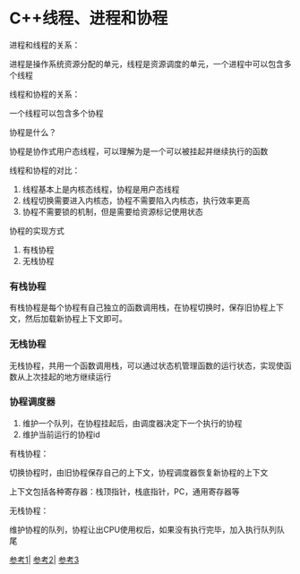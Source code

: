 # C++线程、进程和协程

进程和线程的关系：

进程是操作系统资源分配的单元，线程是资源调度的单元，一个进程中可以包含多个线程

线程和协程的关系：

一个线程可以包含多个协程

协程是什么？

协程是协作式用户态线程，可以理解为是一个可以被挂起并继续执行的函数

线程和协程的对比：
1. 线程基本上是内核态线程，协程是用户态线程
2. 线程切换需要进入内核态，协程不需要陷入内核态，执行效率更高
3. 协程不需要锁的机制，但是需要给资源标记使用状态


协程的实现方式
1. 有栈协程
2. 无栈协程

### 有栈协程

有栈协程是每个协程有自己独立的函数调用栈，在协程切换时，保存旧协程上下文，然后加载新协程上下文即可。


### 无栈协程

无栈协程，共用一个函数调用栈，可以通过状态机管理函数的运行状态，实现使函数从上次挂起的地方继续运行

### 协程调度器

1. 维护一个队列，在协程挂起后，由调度器决定下一个执行的协程
2. 维护当前运行的协程id

有栈协程：

切换协程时，由旧协程保存自己的上下文，协程调度器恢复新协程的上下文

上下文包括各种寄存器：栈顶指针，栈底指针，PC，通用寄存器等


无栈协程：

维护协程的队列，协程让出CPU使用权后，如果没有执行完毕，加入执行队列队尾

[参考1](https://zhuanlan.zhihu.com/p/484820117)|
[参考2](https://blog.csdn.net/qq_29426201/article/details/147415324)|
[参考3](https://blog.csdn.net/weixin_43925427/article/details/144563825)